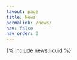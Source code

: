 ```yaml
---
layout: page
title: News
permalink: /news/
nav: false
nav_order: 3
---
```


{% include news.liquid %}
